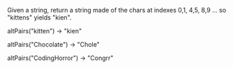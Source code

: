 Given a string, return a string made of the chars at indexes 0,1, 4,5, 8,9 ... so "kittens" yields "kien".

altPairs("kitten") → "kien"

altPairs("Chocolate") → "Chole"

altPairs("CodingHorror") → "Congrr"
